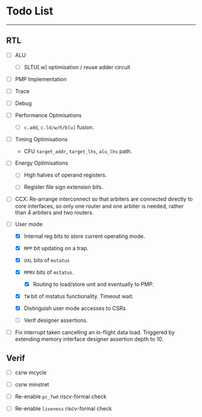 
# Todo List

---

## RTL

- [ ] ALU

  - [ ] SLTU[.w] optimisation / reuse adder circuit

- [ ] PMP Implementation

- [ ] Trace

- [ ] Debug

- [ ] Performance Optmisations

  - [ ] `c.add`, `c.ld/w/h/b[u]` fusion.

- [ ] Timing Optimisations

  - CFU `target_addr`, `target_lhs`, `alu_lhs` path.

- [ ] Energy Optimisations

  - [ ] High halves of operand registers.

  - [ ] Register file sign extension bits.

- [ ] CCX: Re-arrange interconnect so that arbiters are connected
           directly to core interfaces, so only one router and
           one arbiter is needed, rather than 4 arbiters and two routers.

- [ ] User mode

  - [X] Internal reg bits to store current operating mode.

  - [X] `MPP` bit updating on a trap.

  - [X] `UXL` bits of `mstatus`

  - [X] `MPRV` bits of `mstatus`.
    
    - [X] Routing to load/store unit and eventually to PMP.

  - [X] `TW` bit of mstatus functionality. Timeout wait.

  - [X] Distinguish user mode accesses to CSRs

  - [ ] Verif designer assertions.

- [ ] Fix interrupt taken cancelling an in-flight data load. Triggered
      by extending memory interface designer assertion depth to 10.

## Verif

- [ ] csrw mcycle
- [ ] csrw minstret
- [ ] Re-enable `pc_fwd` riscv-formal check
- [ ] Re-enable `liveness` riscv-formal check

